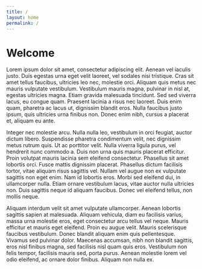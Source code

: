 ```yaml
---
title: /
layout: home
permalink: /
---
```


# Welcome

Lorem ipsum dolor sit amet, consectetur adipiscing elit. Aenean vel iaculis justo. Duis egestas urna eget velit laoreet, vel sodales nisi tristique. Cras sit amet tellus faucibus, ultricies leo nec, molestie orci. Aliquam quis metus nec mauris vulputate vestibulum. Vestibulum mauris magna, pulvinar in nisl at, egestas ultricies magna. Etiam gravida malesuada tincidunt. Sed sed viverra lacus, eu congue quam. Praesent lacinia a risus nec laoreet. Duis enim quam, pharetra ac lacus ut, dignissim blandit eros. Nulla faucibus justo ipsum, quis ultricies urna finibus non. Donec enim nibh, cursus a placerat et, aliquam eu ante.

Integer nec molestie arcu. Nulla nulla leo, vestibulum in orci feugiat, auctor dictum libero. Suspendisse pharetra condimentum velit, nec dignissim metus rutrum quis. Ut ac porttitor velit. Nulla viverra ligula purus, vel hendrerit nunc commodo a. Duis non urna quis mauris placerat efficitur. Proin volutpat mauris lacinia sem eleifend consectetur. Phasellus sit amet lobortis orci. Fusce mattis dignissim placerat. Phasellus dictum facilisis tortor, vitae aliquam risus sagittis vel. Nullam vel augue non ex vulputate sagittis non eget enim. Nam id lobortis eros. Morbi sed eleifend dui, in ullamcorper nulla. Etiam ornare vestibulum lacus, vitae auctor nulla ultricies non. Duis sagittis neque id aliquam faucibus. Donec vel eleifend tellus, non mollis neque.

Aliquam interdum velit sit amet vulputate ullamcorper. Aenean lobortis sagittis sapien at malesuada. Aliquam vehicula, diam eu facilisis varius, massa urna molestie eros, eget consectetur arcu tellus vel neque. Mauris efficitur et mauris eget eleifend. Proin eu augue velit. Mauris scelerisque faucibus vestibulum. Donec blandit aliquam enim quis pellentesque. Vivamus sed pulvinar dolor. Maecenas accumsan, nibh non blandit sagittis, eros nisl finibus magna, sed facilisis nisl quam quis eros. Vestibulum non felis tempor, facilisis mauris sed, porta purus. Aenean molestie lorem vel odio eleifend, ac ornare dolor finibus. Aliquam non nulla ex.
